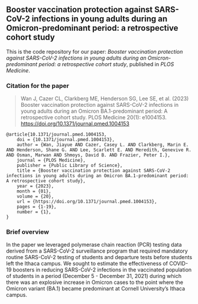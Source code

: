 ## Booster vaccination protection against SARS-CoV-2 infections in young adults during an Omicron-predominant period: a retrospective cohort study

This is the code repository for our paper: *Booster vaccination protection against SARS-CoV-2 infections in young adults during an Omicron-predominant period: a retrospective cohort study*, published in *PLOS Medicine*. 

### Citation for the paper
> Wan J, Cazer CL, Clarkberg ME, Henderson SG, Lee SE, et al. (2023) Booster vaccination protection against SARS-CoV-2 infections in young adults during an Omicron BA.1-predominant period: A retrospective cohort study. PLOS Medicine 20(1): e1004153. https://doi.org/10.1371/journal.pmed.1004153

```
@article{10.1371/journal.pmed.1004153,
    doi = {10.1371/journal.pmed.1004153},
    author = {Wan, Jiayue AND Cazer, Casey L. AND Clarkberg, Marin E. AND Henderson, Shane G. AND Lee, Scarlett E. AND Meredith, Genevive R. AND Osman, Marwan AND Shmoys, David B. AND Frazier, Peter I.},
    journal = {PLOS Medicine},
    publisher = {Public Library of Science},
    title = {Booster vaccination protection against SARS-CoV-2 infections in young adults during an Omicron BA.1-predominant period: A retrospective cohort study},
    year = {2023},
    month = {01},
    volume = {20},
    url = {https://doi.org/10.1371/journal.pmed.1004153},
    pages = {1-19},
    number = {1},
}
```

### Brief overview
In the paper we leveraged polymerase chain reaction (PCR) testing data derived from a SARS-CoV-2 surveillance program that required mandatory routine SARS-CoV-2 testing of students and departure tests before students left the Ithaca campus. We sought to estimate the effectiveness of COVID-19 boosters in reducing SARS-CoV-2 infections in the vaccinated population of students in a period (December 5 - December 31, 2021) during which there was an explosive increase in Omicron cases to the point where the Omicron variant (BA.1) became predominant at Cornell University’s Ithaca campus.
